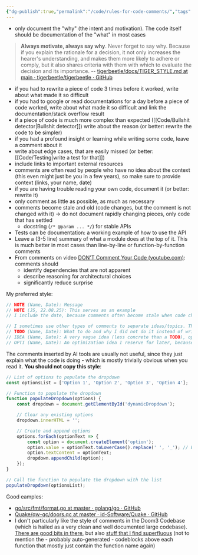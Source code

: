 ```yaml
---
{"dg-publish":true,"permalink":"/code/rules-for-code-comments/","tags":["opinion"],"created":"2025-08-22T22:09:49.907+02:00","updated":"2025-08-22T12:16:01.847+02:00"}
---
```


<style> .container {font-family: sans-serif; text-align: center;} .button-wrapper button {z-index: 1;height: 40px; width: 100px; margin: 10px;padding: 5px;} .excalidraw .App-menu_top .buttonList { display: flex;} .excalidraw-wrapper { height: 800px; margin: 50px; position: relative;} :root[dir="ltr"] .excalidraw .layer-ui__wrapper .zen-mode-transition.App-menu_bottom--transition-left {transform: none;} </style><script src="https://cdn.jsdelivr.net/npm/react@17/umd/react.production.min.js"></script><script src="https://cdn.jsdelivr.net/npm/react-dom@17/umd/react-dom.production.min.js"></script><script type="text/javascript" src="https://cdn.jsdelivr.net/npm/@excalidraw/excalidraw@0/dist/excalidraw.production.min.js"></script><div id="Rules_for_Code_Comments_2024-03-21_0941.05.excalidraw.md1"></div><script>(function(){const InitialData={"type":"excalidraw","version":2,"source":"https://github.com/zsviczian/obsidian-excalidraw-plugin/releases/tag/2.10.1","elements":[{"type":"diamond","version":242,"versionNonce":261255413,"isDeleted":false,"id":"E02_zOcpqN6QTtv-jgTxF","fillStyle":"solid","strokeWidth":2,"strokeStyle":"solid","roughness":0,"opacity":100,"angle":0,"x":-864.9305555555555,"y":-862.2152777777778,"strokeColor":"#1971c2","backgroundColor":"transparent","width":360,"height":170,"seed":1116960449,"groupIds":[],"frameId":null,"roundness":{"type":2},"boundElements":[{"type":"text","id":"0Pegy4lt"},{"id":"GJK9OGogKrybUpAvKov3s","type":"arrow"},{"id":"hOtTbsLuhuA9F6ujbMhTc","type":"arrow"}],"updated":1745772063714,"link":null,"locked":false,"index":"a0"},{"type":"text","version":268,"versionNonce":1036059867,"isDeleted":false,"id":"0Pegy4lt","fillStyle":"solid","strokeWidth":2,"strokeStyle":"solid","roughness":0,"opacity":100,"angle":0,"x":-761.1024305555555,"y":-813.2152777777778,"strokeColor":"#1971c2","backgroundColor":"transparent","width":152.34375,"height":72,"seed":1523266241,"groupIds":[],"frameId":null,"roundness":null,"boundElements":[],"updated":1745772063714,"link":null,"locked":false,"fontSize":20,"fontFamily":3,"text":"are you\nwriting code\nor a comment?","rawText":"are you writing code or a comment?","textAlign":"center","verticalAlign":"middle","containerId":"E02_zOcpqN6QTtv-jgTxF","originalText":"are you writing code or a comment?","lineHeight":1.2,"baseline":67,"autoResize":true,"index":"a1"},{"type":"arrow","version":578,"versionNonce":1211850331,"isDeleted":false,"id":"GJK9OGogKrybUpAvKov3s","fillStyle":"solid","strokeWidth":2,"strokeStyle":"solid","roughness":0,"opacity":100,"angle":0,"x":-681.8174304257582,"y":-689.380699608195,"strokeColor":"#1e1e1e","backgroundColor":"transparent","width":0.4121017527099866,"height":149.0746616415896,"seed":1980864399,"groupIds":[],"frameId":null,"roundness":{"type":2},"boundElements":[{"type":"text","id":"0QuD5jhW"}],"updated":1745772063883,"link":null,"locked":false,"startBinding":{"elementId":"E02_zOcpqN6QTtv-jgTxF","focus":-0.015946196386071816,"gap":8.26691098389999},"endBinding":{"elementId":"aFf8R93gN5cMnmivT_m-Y","focus":0.008951896067003822,"gap":5.730408418460129},"lastCommittedPoint":null,"startArrowhead":null,"endArrowhead":"arrow","points":[[0,0],[0.4121017527099866,149.0746616415896]],"index":"a2"},{"type":"text","version":17,"versionNonce":916566395,"isDeleted":false,"id":"0QuD5jhW","fillStyle":"solid","strokeWidth":2,"strokeStyle":"solid","roughness":0,"opacity":100,"angle":0,"x":-705.0532231420705,"y":-628.4146272367195,"strokeColor":"#1e1e1e","backgroundColor":"transparent","width":46.875,"height":24,"seed":1775122575,"groupIds":[],"frameId":null,"roundness":null,"boundElements":[],"updated":1745772063714,"link":null,"locked":false,"fontSize":20,"fontFamily":3,"text":"code","rawText":"code","textAlign":"center","verticalAlign":"middle","containerId":"GJK9OGogKrybUpAvKov3s","originalText":"code","lineHeight":1.2,"baseline":19,"autoResize":true,"index":"a3"},{"type":"arrow","version":847,"versionNonce":897782619,"isDeleted":false,"id":"hOtTbsLuhuA9F6ujbMhTc","fillStyle":"solid","strokeWidth":2,"strokeStyle":"solid","roughness":0,"opacity":100,"angle":0,"x":-685.7334827822903,"y":-867.2216888808291,"strokeColor":"#1e1e1e","backgroundColor":"transparent","width":0.37400902087870236,"height":152.61402408795982,"seed":933176545,"groupIds":[],"frameId":null,"roundness":{"type":2},"boundElements":[{"type":"text","id":"gWdYOkXr"}],"updated":1745772063891,"link":null,"locked":false,"startBinding":{"elementId":"E02_zOcpqN6QTtv-jgTxF","focus":-0.0032352765690069948,"gap":10.433938436927946},"endBinding":{"elementId":"E4egjr6rkvuDdDN6tCEq0","focus":-0.024318584104156448,"gap":9.852826583471952},"lastCommittedPoint":null,"startArrowhead":null,"endArrowhead":"arrow","points":[[0,0],[-0.37400902087870236,-152.61402408795982]],"index":"a4"},{"type":"text","version":16,"versionNonce":1946405403,"isDeleted":false,"id":"gWdYOkXr","fillStyle":"solid","strokeWidth":2,"strokeStyle":"solid","roughness":0,"opacity":100,"angle":0,"x":-726.9385670778945,"y":-956.5301651454134,"strokeColor":"#1e1e1e","backgroundColor":"transparent","width":82.03125,"height":24,"seed":1874565985,"groupIds":[],"frameId":null,"roundness":null,"boundElements":[],"updated":1745772063714,"link":null,"locked":false,"fontSize":20,"fontFamily":3,"text":"comment","rawText":"comment","textAlign":"center","verticalAlign":"middle","containerId":"hOtTbsLuhuA9F6ujbMhTc","originalText":"comment","lineHeight":1.2,"baseline":19,"autoResize":true,"index":"a5"},{"type":"diamond","version":346,"versionNonce":378124565,"isDeleted":false,"id":"aFf8R93gN5cMnmivT_m-Y","fillStyle":"solid","strokeWidth":2,"strokeStyle":"solid","roughness":0,"opacity":100,"angle":0,"x":-930.2638888888891,"y":-542.7708333333335,"strokeColor":"#1e1e1e","backgroundColor":"transparent","width":494,"height":260,"seed":144175407,"groupIds":[],"frameId":null,"roundness":{"type":2},"boundElements":[{"type":"text","id":"HGhhc8kE"},{"id":"GJK9OGogKrybUpAvKov3s","type":"arrow"},{"id":"6Y90rCFayCtO-ZSWunyxZ","type":"arrow"},{"id":"GPugp4Lb9aDZVc-lpa7fY","type":"arrow"}],"updated":1745772063714,"link":null,"locked":false,"index":"a6"},{"type":"text","version":439,"versionNonce":987352763,"isDeleted":false,"id":"HGhhc8kE","fillStyle":"solid","strokeWidth":2,"strokeStyle":"solid","roughness":0,"opacity":100,"angle":0,"x":-800.4513888888891,"y":-472.7708333333335,"strokeColor":"#1e1e1e","backgroundColor":"transparent","width":234.375,"height":120,"seed":491242671,"groupIds":[],"frameId":null,"roundness":null,"boundElements":[],"updated":1745772063714,"link":null,"locked":false,"fontSize":20,"fontFamily":3,"text":"Is the code readable\nand understandable\nfor another\nprogrammer of equal\nor lower skill?","rawText":"Is the code readable and understandable for another programmer of equal or lower skill?","textAlign":"center","verticalAlign":"middle","containerId":"aFf8R93gN5cMnmivT_m-Y","originalText":"Is the code readable and understandable for another programmer of equal or lower skill?","lineHeight":1.2,"baseline":115,"autoResize":true,"index":"a7"},{"type":"arrow","version":215,"versionNonce":60087035,"isDeleted":false,"id":"6Y90rCFayCtO-ZSWunyxZ","fillStyle":"solid","strokeWidth":2,"strokeStyle":"solid","roughness":0,"opacity":100,"angle":0,"x":-867.5989108762467,"y":-372.63867039585733,"strokeColor":"#1e1e1e","backgroundColor":"transparent","width":84.66497801264245,"height":110.86783706252385,"seed":154283119,"groupIds":[],"frameId":null,"roundness":{"type":2},"boundElements":[{"type":"text","id":"qOeiWMjl"}],"updated":1745772063884,"link":null,"locked":false,"startBinding":{"elementId":"aFf8R93gN5cMnmivT_m-Y","focus":0.6222179058254884,"gap":10.8452090593792},"endBinding":null,"lastCommittedPoint":null,"startArrowhead":null,"endArrowhead":"arrow","points":[[0,0],[-84.66497801264245,110.86783706252385]],"index":"a8"},{"type":"text","version":12,"versionNonce":231096155,"isDeleted":false,"id":"qOeiWMjl","fillStyle":"solid","strokeWidth":2,"strokeStyle":"solid","roughness":0,"opacity":100,"angle":0,"x":-928.8999262793102,"y":-327.38403686384856,"strokeColor":"#1e1e1e","backgroundColor":"transparent","width":35.15625,"height":24,"seed":1226837807,"groupIds":[],"frameId":null,"roundness":null,"boundElements":[],"updated":1745772063714,"link":null,"locked":false,"fontSize":20,"fontFamily":3,"text":"yes","rawText":"yes","textAlign":"center","verticalAlign":"middle","containerId":"6Y90rCFayCtO-ZSWunyxZ","originalText":"yes","lineHeight":1.2,"baseline":19,"autoResize":true,"index":"a9"},{"type":"rectangle","version":112,"versionNonce":1212430293,"isDeleted":false,"id":"wVgLXr24j71QKeP0ygRzD","fillStyle":"solid","strokeWidth":2,"strokeStyle":"solid","roughness":0,"opacity":100,"angle":0,"x":-1082.2638888888891,"y":-244.77083333333348,"strokeColor":"#2f9e44","backgroundColor":"transparent","width":201,"height":59,"seed":305187343,"groupIds":[],"frameId":null,"roundness":{"type":3},"boundElements":[{"type":"text","id":"JpsG3Yyz"}],"updated":1745772063714,"link":null,"locked":false,"index":"aA"},{"type":"text","version":125,"versionNonce":1998298107,"isDeleted":false,"id":"JpsG3Yyz","fillStyle":"solid","strokeWidth":2,"strokeStyle":"solid","roughness":0,"opacity":100,"angle":0,"x":-1046.2170138888891,"y":-239.27083333333348,"strokeColor":"#2f9e44","backgroundColor":"transparent","width":128.90625,"height":48,"seed":1023096961,"groupIds":[],"frameId":null,"roundness":null,"boundElements":[],"updated":1745772063714,"link":null,"locked":false,"fontSize":20,"fontFamily":3,"text":"great! Keep\ngoing!","rawText":"great! Keep going!","textAlign":"center","verticalAlign":"middle","containerId":"wVgLXr24j71QKeP0ygRzD","originalText":"great! Keep going!","lineHeight":1.2,"baseline":43,"autoResize":true,"index":"aB"},{"type":"arrow","version":826,"versionNonce":422615099,"isDeleted":false,"id":"GPugp4Lb9aDZVc-lpa7fY","fillStyle":"solid","strokeWidth":2,"strokeStyle":"solid","roughness":0,"opacity":100,"angle":0,"x":-483.4502510733486,"y":-380.169483367045,"strokeColor":"#1e1e1e","backgroundColor":"transparent","width":67.68946947318358,"height":69.62428314240492,"seed":1578886945,"groupIds":[],"frameId":null,"roundness":{"type":2},"boundElements":[{"type":"text","id":"aPnHsc3p"}],"updated":1745772063886,"link":null,"locked":false,"startBinding":{"elementId":"aFf8R93gN5cMnmivT_m-Y","focus":-0.7505407040362784,"gap":12.543293947001061},"endBinding":{"elementId":"kj9RE4ItW4xMb4ktZpCXF","focus":0.39935148659711617,"gap":15.757777940344255},"lastCommittedPoint":null,"startArrowhead":null,"endArrowhead":"arrow","points":[[0,0],[67.68946947318358,69.62428314240492]],"index":"aC"},{"type":"text","version":11,"versionNonce":316433563,"isDeleted":false,"id":"aPnHsc3p","fillStyle":"solid","strokeWidth":2,"strokeStyle":"solid","roughness":0,"opacity":100,"angle":0,"x":-491.8818056412716,"y":-338.23970586018316,"strokeColor":"#1e1e1e","backgroundColor":"transparent","width":23.4375,"height":24,"seed":832203247,"groupIds":[],"frameId":null,"roundness":null,"boundElements":[],"updated":1745772063714,"link":null,"locked":false,"fontSize":20,"fontFamily":3,"text":"no","rawText":"no","textAlign":"center","verticalAlign":"middle","containerId":"GPugp4Lb9aDZVc-lpa7fY","originalText":"no","lineHeight":1.2,"baseline":19,"autoResize":true,"index":"aD"},{"type":"diamond","version":427,"versionNonce":1660814997,"isDeleted":false,"id":"kj9RE4ItW4xMb4ktZpCXF","fillStyle":"solid","strokeWidth":2,"strokeStyle":"solid","roughness":0,"opacity":100,"angle":0,"x":-614.978174603175,"y":-322.34226190476204,"strokeColor":"#1e1e1e","backgroundColor":"transparent","width":482.3214285714286,"height":308,"seed":1358162607,"groupIds":[],"frameId":null,"roundness":{"type":2},"boundElements":[{"type":"text","id":"5cDiJeVk"},{"id":"GPugp4Lb9aDZVc-lpa7fY","type":"arrow"},{"id":"HBl42pf69sNSIr7NeLw1s","type":"arrow"},{"id":"EVW-2FrbhUke86xP9IgFr","type":"arrow"}],"updated":1745772063714,"link":null,"locked":false,"index":"aE"},{"type":"text","version":390,"versionNonce":1488656699,"isDeleted":false,"id":"5cDiJeVk","fillStyle":"solid","strokeWidth":2,"strokeStyle":"solid","roughness":0,"opacity":100,"angle":0,"x":-485.22594246031787,"y":-240.34226190476204,"strokeColor":"#1e1e1e","backgroundColor":"transparent","width":222.65625,"height":144,"seed":33314753,"groupIds":[],"frameId":null,"roundness":null,"boundElements":[],"updated":1745772063714,"link":null,"locked":false,"fontSize":20,"fontFamily":3,"text":"Is the code doing\nsomething\ncomplicated? Or did\nit take you at\nleast 3 tries to\nget it working?","rawText":"Is the code doing something complicated? Or did it take you at least 3 tries to get it working?","textAlign":"center","verticalAlign":"middle","containerId":"kj9RE4ItW4xMb4ktZpCXF","originalText":"Is the code doing something complicated? Or did it take you at least 3 tries to get it working?","lineHeight":1.2,"baseline":139,"autoResize":true,"index":"aF"},{"type":"arrow","version":775,"versionNonce":52796955,"isDeleted":false,"id":"HBl42pf69sNSIr7NeLw1s","fillStyle":"solid","strokeWidth":2,"strokeStyle":"solid","roughness":0,"opacity":100,"angle":0,"x":-584.9342200400505,"y":-138.67804780229332,"strokeColor":"#1e1e1e","backgroundColor":"transparent","width":139.6171461926557,"height":129.0124155422711,"seed":2001597377,"groupIds":[],"frameId":null,"roundness":{"type":2},"boundElements":[{"type":"text","id":"1jxstZrC"}],"updated":1745772063888,"link":null,"locked":false,"startBinding":{"elementId":"kj9RE4ItW4xMb4ktZpCXF","focus":0.7488225198929629,"gap":14.72072200536428},"endBinding":{"elementId":"bYdhDmk0HKvg3vNrEQBow","focus":-0.5625355097287595,"gap":15.714285714285808},"lastCommittedPoint":null,"startArrowhead":null,"endArrowhead":"arrow","points":[[0,0],[-139.6171461926557,129.0124155422711]],"index":"aG"},{"type":"text","version":11,"versionNonce":639252955,"isDeleted":false,"id":"1jxstZrC","fillStyle":"solid","strokeWidth":2,"strokeStyle":"solid","roughness":0,"opacity":100,"angle":0,"x":-657.5332439937216,"y":-83.61945126899667,"strokeColor":"#1e1e1e","backgroundColor":"transparent","width":35.15625,"height":24,"seed":215779151,"groupIds":[],"frameId":null,"roundness":null,"boundElements":[],"updated":1745772063714,"link":null,"locked":false,"fontSize":20,"fontFamily":3,"text":"yes","rawText":"yes","textAlign":"center","verticalAlign":"middle","containerId":"HBl42pf69sNSIr7NeLw1s","originalText":"yes","lineHeight":1.2,"baseline":19,"autoResize":true,"index":"aH"},{"type":"arrow","version":791,"versionNonce":782312123,"isDeleted":false,"id":"EVW-2FrbhUke86xP9IgFr","fillStyle":"solid","strokeWidth":2,"strokeStyle":"solid","roughness":0,"opacity":100,"angle":0,"x":-202.87328817434013,"y":-111.57102429492159,"strokeColor":"#1e1e1e","backgroundColor":"transparent","width":87.70476904162913,"height":117.36837724175318,"seed":692823599,"groupIds":[],"frameId":null,"roundness":{"type":2},"boundElements":[{"type":"text","id":"PHw1x0IR"}],"updated":1745772063890,"link":null,"locked":false,"startBinding":{"elementId":"kj9RE4ItW4xMb4ktZpCXF","focus":-0.5329278485736761,"gap":15.416322677209905},"endBinding":{"elementId":"X2Py8I-2abr82I7cCgfv9","focus":0.22885269490409033,"gap":15.714285714285765},"lastCommittedPoint":null,"startArrowhead":null,"endArrowhead":"arrow","points":[[0,0],[87.70476904162913,117.36837724175318]],"index":"aI"},{"type":"text","version":10,"versionNonce":135022203,"isDeleted":false,"id":"PHw1x0IR","fillStyle":"solid","strokeWidth":2,"strokeStyle":"solid","roughness":0,"opacity":100,"angle":0,"x":-171.90557641125088,"y":-66.44709817241048,"strokeColor":"#1e1e1e","backgroundColor":"transparent","width":23.4375,"height":24,"seed":1841608705,"groupIds":[],"frameId":null,"roundness":null,"boundElements":[],"updated":1745772063714,"link":null,"locked":false,"fontSize":20,"fontFamily":3,"text":"no","rawText":"no","textAlign":"center","verticalAlign":"middle","containerId":"EVW-2FrbhUke86xP9IgFr","originalText":"no","lineHeight":1.2,"baseline":19,"autoResize":true,"index":"aJ"},{"type":"rectangle","version":184,"versionNonce":43889333,"isDeleted":false,"id":"bYdhDmk0HKvg3vNrEQBow","fillStyle":"solid","strokeWidth":2,"strokeStyle":"solid","roughness":0,"opacity":100,"angle":0,"x":-848.9067460317467,"y":-3.0565476190477057,"strokeColor":"#2f9e44","backgroundColor":"transparent","width":368.5714285714287,"height":154,"seed":1048904513,"groupIds":[],"frameId":null,"roundness":{"type":3},"boundElements":[{"id":"HBl42pf69sNSIr7NeLw1s","type":"arrow"},{"type":"text","id":"2pCv94gX"}],"updated":1745772063714,"link":null,"locked":false,"index":"aK"},{"type":"text","version":412,"versionNonce":1163116315,"isDeleted":false,"id":"2pCv94gX","fillStyle":"solid","strokeWidth":2,"strokeStyle":"solid","roughness":0,"opacity":100,"angle":0,"x":-840.4022817460324,"y":1.9434523809522943,"strokeColor":"#2f9e44","backgroundColor":"transparent","width":351.5625,"height":144,"seed":690023297,"groupIds":[],"frameId":null,"roundness":null,"boundElements":[],"updated":1745772063714,"link":null,"locked":false,"fontSize":20,"fontFamily":3,"text":"You are probably a senior and\nknow what you are doing. Carry\non. Maybe think about leaving\na comment for the confused\nintern who has to fix a bug in\n6 months.","rawText":"You are probably a senior and know what you are doing. Carry on. Maybe think about leaving a comment for the confused intern who has to fix a bug in 6 months.","textAlign":"center","verticalAlign":"middle","containerId":"bYdhDmk0HKvg3vNrEQBow","originalText":"You are probably a senior and know what you are doing. Carry on. Maybe think about leaving a comment for the confused intern who has to fix a bug in 6 months.","lineHeight":1.2,"baseline":139,"autoResize":true,"index":"aL"},{"type":"rectangle","version":168,"versionNonce":975148053,"isDeleted":false,"id":"X2Py8I-2abr82I7cCgfv9","fillStyle":"solid","strokeWidth":2,"strokeStyle":"solid","roughness":0,"opacity":100,"angle":0,"x":-211.95869408369458,"y":14.086309523809632,"strokeColor":"#e03131","backgroundColor":"transparent","width":228.57142857142867,"height":130,"seed":1994240929,"groupIds":[],"frameId":null,"roundness":{"type":3},"boundElements":[{"type":"text","id":"JyCss5N9"},{"id":"EVW-2FrbhUke86xP9IgFr","type":"arrow"}],"updated":1745772063714,"link":null,"locked":false,"index":"aM"},{"type":"text","version":233,"versionNonce":677585851,"isDeleted":false,"id":"JyCss5N9","fillStyle":"solid","strokeWidth":2,"strokeStyle":"solid","roughness":0,"opacity":100,"angle":0,"x":-197.28235479798025,"y":19.086309523809632,"strokeColor":"#e03131","backgroundColor":"transparent","width":199.21875,"height":120,"seed":819309825,"groupIds":[],"frameId":null,"roundness":null,"boundElements":[],"updated":1745772063714,"link":null,"locked":false,"fontSize":20,"fontFamily":3,"text":"You should\nprobably stop and\nrewrite your code\n(or have a senior\nlook at it)","rawText":"You should probably stop and rewrite your code (or have a senior look at it)","textAlign":"center","verticalAlign":"middle","containerId":"X2Py8I-2abr82I7cCgfv9","originalText":"You should probably stop and rewrite your code (or have a senior look at it)","lineHeight":1.2,"baseline":115,"autoResize":true,"index":"aN"},{"type":"diamond","version":331,"versionNonce":1570654581,"isDeleted":false,"id":"E4egjr6rkvuDdDN6tCEq0","fillStyle":"solid","strokeWidth":2,"strokeStyle":"solid","roughness":0,"opacity":100,"angle":0,"x":-906.5548201798204,"y":-1194.1298076923078,"strokeColor":"#1e1e1e","backgroundColor":"transparent","width":430.00000000000034,"height":170,"seed":509016847,"groupIds":[],"frameId":null,"roundness":{"type":2},"boundElements":[{"id":"hOtTbsLuhuA9F6ujbMhTc","type":"arrow"},{"type":"text","id":"iKDKpFyo"},{"id":"ad8m8N6otkqIco3A2SS4s","type":"arrow"},{"id":"EUDrSO6P5myvZ79jXOeDs","type":"arrow"}],"updated":1745772063714,"link":null,"locked":false,"index":"aO"},{"type":"text","version":234,"versionNonce":157086811,"isDeleted":false,"id":"iKDKpFyo","fillStyle":"solid","strokeWidth":2,"strokeStyle":"solid","roughness":0,"opacity":100,"angle":0,"x":-785.3048201798202,"y":-1145.1298076923078,"strokeColor":"#1e1e1e","backgroundColor":"transparent","width":187.5,"height":72,"seed":323027727,"groupIds":[],"frameId":null,"roundness":null,"boundElements":[],"updated":1745772063714,"link":null,"locked":false,"fontSize":20,"fontFamily":3,"text":"Are you\ndocumenting what\nthe code does?","rawText":"Are you documenting what the code does?","textAlign":"center","verticalAlign":"middle","containerId":"E4egjr6rkvuDdDN6tCEq0","originalText":"Are you documenting what the code does?","lineHeight":1.2,"baseline":67,"autoResize":true,"index":"aP"},{"type":"arrow","version":765,"versionNonce":339242299,"isDeleted":false,"id":"ad8m8N6otkqIco3A2SS4s","fillStyle":"solid","strokeWidth":2,"strokeStyle":"solid","roughness":0,"opacity":100,"angle":0,"x":-799.0808892545534,"y":-1165.9550715210155,"strokeColor":"#1e1e1e","backgroundColor":"transparent","width":80.5962400782006,"height":138.61802780191624,"seed":62952449,"groupIds":[],"frameId":null,"roundness":{"type":2},"boundElements":[{"type":"text","id":"X08953Gk"}],"updated":1745772063893,"link":null,"locked":false,"startBinding":{"elementId":"E4egjr6rkvuDdDN6tCEq0","focus":-0.3464480754881543,"gap":20.345917751538096},"endBinding":{"elementId":"WDKIy4_OaSn4ID3fBt9li","focus":-0.2951067495203762,"gap":11.619656839216105},"lastCommittedPoint":null,"startArrowhead":null,"endArrowhead":"arrow","points":[[0,0],[-80.5962400782006,-138.61802780191624]],"index":"aQ"},{"type":"text","version":11,"versionNonce":403943675,"isDeleted":false,"id":"X08953Gk","fillStyle":"solid","strokeWidth":2,"strokeStyle":"solid","roughness":0,"opacity":100,"angle":0,"x":-857.99383150188,"y":-1249.047108082741,"strokeColor":"#1e1e1e","backgroundColor":"transparent","width":35.15625,"height":24,"seed":1904309071,"groupIds":[],"frameId":null,"roundness":null,"boundElements":[],"updated":1745772063714,"link":null,"locked":false,"fontSize":20,"fontFamily":3,"text":"yes","rawText":"yes","textAlign":"center","verticalAlign":"middle","containerId":"ad8m8N6otkqIco3A2SS4s","originalText":"yes","lineHeight":1.2,"baseline":19,"autoResize":true,"index":"aR"},{"type":"diamond","version":259,"versionNonce":1761095733,"isDeleted":false,"id":"WDKIy4_OaSn4ID3fBt9li","fillStyle":"solid","strokeWidth":2,"strokeStyle":"solid","roughness":0,"opacity":100,"angle":0,"x":-1134.3993922743923,"y":-1472.7872890997892,"strokeColor":"#1e1e1e","backgroundColor":"transparent","width":337.5,"height":212,"seed":284299823,"groupIds":[],"frameId":null,"roundness":{"type":2},"boundElements":[{"id":"ad8m8N6otkqIco3A2SS4s","type":"arrow"},{"type":"text","id":"CktcIYNv"},{"id":"_EbRjtFcvyWacG32dlehT","type":"arrow"},{"id":"vGvtYy-VbndBr6RVnx8RO","type":"arrow"}],"updated":1745772063714,"link":null,"locked":false,"index":"aS"},{"type":"text","version":250,"versionNonce":1711921563,"isDeleted":false,"id":"CktcIYNv","fillStyle":"solid","strokeWidth":2,"strokeStyle":"solid","roughness":0,"opacity":100,"angle":0,"x":-1041.6962672743923,"y":-1414.7872890997892,"strokeColor":"#1e1e1e","backgroundColor":"transparent","width":152.34375,"height":96,"seed":321026369,"groupIds":[],"frameId":null,"roundness":null,"boundElements":[],"updated":1745772063714,"link":null,"locked":false,"fontSize":20,"fontFamily":3,"text":"Is it a\nstable,\npublic facing\nAPI?","rawText":"Is it a stable, public facing API?","textAlign":"center","verticalAlign":"middle","containerId":"WDKIy4_OaSn4ID3fBt9li","originalText":"Is it a stable, public facing API?","lineHeight":1.2,"baseline":91,"autoResize":true,"index":"aT"},{"type":"arrow","version":757,"versionNonce":1986106139,"isDeleted":false,"id":"_EbRjtFcvyWacG32dlehT","fillStyle":"solid","strokeWidth":2,"strokeStyle":"solid","roughness":0,"opacity":100,"angle":0,"x":-1040.877658047264,"y":-1443.7826154182032,"strokeColor":"#1e1e1e","backgroundColor":"transparent","width":76.66894811787142,"height":149.1231546685217,"seed":159610593,"groupIds":[],"frameId":null,"roundness":{"type":2},"boundElements":[{"type":"text","id":"N2rT39wb"}],"updated":1745772063896,"link":null,"locked":false,"startBinding":{"elementId":"WDKIy4_OaSn4ID3fBt9li","focus":-0.2112149576028748,"gap":21.30185442608311},"endBinding":{"elementId":"G3JlxS4W9SlifBvxoq3g6","focus":0.13452332385492413,"gap":16.666666666666288},"lastCommittedPoint":null,"startArrowhead":null,"endArrowhead":"arrow","points":[[0,0],[-76.66894811787142,-149.1231546685217]],"index":"aU"},{"type":"text","version":11,"versionNonce":812772923,"isDeleted":false,"id":"N2rT39wb","fillStyle":"solid","strokeWidth":2,"strokeStyle":"solid","roughness":0,"opacity":100,"angle":0,"x":-1095.9263886473605,"y":-1528.663945495091,"strokeColor":"#1e1e1e","backgroundColor":"transparent","width":35.15625,"height":24,"seed":2028948769,"groupIds":[],"frameId":null,"roundness":null,"boundElements":[],"updated":1745772063714,"link":null,"locked":false,"fontSize":20,"fontFamily":3,"text":"yes","rawText":"yes","textAlign":"center","verticalAlign":"middle","containerId":"_EbRjtFcvyWacG32dlehT","originalText":"yes","lineHeight":1.2,"baseline":19,"autoResize":true,"index":"aV"},{"type":"rectangle","version":241,"versionNonce":983000821,"isDeleted":false,"id":"G3JlxS4W9SlifBvxoq3g6","fillStyle":"solid","strokeWidth":2,"strokeStyle":"solid","roughness":0,"opacity":100,"angle":0,"x":-1243.5433316683316,"y":-1710.9918345543347,"strokeColor":"#2f9e44","backgroundColor":"transparent","width":225.00000000000006,"height":110.00000000000001,"seed":106264143,"groupIds":[],"frameId":null,"roundness":{"type":3},"boundElements":[{"type":"text","id":"svnVXCNB"},{"id":"_EbRjtFcvyWacG32dlehT","type":"arrow"}],"updated":1745772063714,"link":null,"locked":false,"index":"aW"},{"type":"text","version":306,"versionNonce":1781427931,"isDeleted":false,"id":"svnVXCNB","fillStyle":"solid","strokeWidth":2,"strokeStyle":"solid","roughness":0,"opacity":100,"angle":0,"x":-1230.6527066683316,"y":-1703.9918345543347,"strokeColor":"#2f9e44","backgroundColor":"transparent","width":199.21875,"height":96,"seed":2066747023,"groupIds":[],"frameId":null,"roundness":null,"boundElements":[],"updated":1745772063714,"link":null,"locked":false,"fontSize":20,"fontFamily":3,"text":"Alright, this is\nprobably fine.\nJust don't overdo\nit. ","rawText":"Alright, this is probably fine. Just don't overdo it. ","textAlign":"center","verticalAlign":"middle","containerId":"G3JlxS4W9SlifBvxoq3g6","originalText":"Alright, this is probably fine. Just don't overdo it. ","lineHeight":1.2,"baseline":91,"autoResize":true,"index":"aX"},{"type":"arrow","version":763,"versionNonce":546731963,"isDeleted":false,"id":"vGvtYy-VbndBr6RVnx8RO","fillStyle":"solid","strokeWidth":2,"strokeStyle":"solid","roughness":0,"opacity":100,"angle":0,"x":-913.6860882647969,"y":-1456.0702242275513,"strokeColor":"#1e1e1e","backgroundColor":"transparent","width":60.989743400770635,"height":140.70883055725244,"seed":536846639,"groupIds":[],"frameId":null,"roundness":{"type":2},"boundElements":[{"type":"text","id":"mpCSij4v"}],"updated":1745772063897,"link":null,"locked":false,"startBinding":{"elementId":"WDKIy4_OaSn4ID3fBt9li","focus":0.07860108168809486,"gap":16.612030350554505},"endBinding":{"elementId":"4BgMR-JW8jquLasKskum6","focus":-0.10884440105885718,"gap":12.499999999999773},"lastCommittedPoint":null,"startArrowhead":null,"endArrowhead":"arrow","points":[[0,0],[60.989743400770635,-140.70883055725244]],"index":"aY"},{"type":"text","version":11,"versionNonce":97639291,"isDeleted":false,"id":"mpCSij4v","fillStyle":"solid","strokeWidth":2,"strokeStyle":"solid","roughness":0,"opacity":100,"angle":0,"x":-895.7155648059417,"y":-1536.5660518134923,"strokeColor":"#1e1e1e","backgroundColor":"transparent","width":23.4375,"height":24,"seed":1279486497,"groupIds":[],"frameId":null,"roundness":null,"boundElements":[],"updated":1745772063714,"link":null,"locked":false,"fontSize":20,"fontFamily":3,"text":"no","rawText":"no","textAlign":"center","verticalAlign":"middle","containerId":"vGvtYy-VbndBr6RVnx8RO","originalText":"no","lineHeight":1.2,"baseline":19,"autoResize":true,"index":"aZ"},{"type":"rectangle","version":253,"versionNonce":1567092149,"isDeleted":false,"id":"4BgMR-JW8jquLasKskum6","fillStyle":"solid","strokeWidth":2,"strokeStyle":"solid","roughness":0,"opacity":100,"angle":0,"x":-952.2933316683318,"y":-1708.9085012210012,"strokeColor":"#e03131","backgroundColor":"transparent","width":221.2500000000001,"height":106.25,"seed":1474775361,"groupIds":[],"frameId":null,"roundness":{"type":3},"boundElements":[{"type":"text","id":"jsop4sS1"},{"id":"vGvtYy-VbndBr6RVnx8RO","type":"arrow"}],"updated":1745772063714,"link":null,"locked":false,"index":"aa"},{"type":"text","version":264,"versionNonce":2141107227,"isDeleted":false,"id":"jsop4sS1","fillStyle":"solid","strokeWidth":2,"strokeStyle":"solid","roughness":0,"opacity":100,"angle":0,"x":-947.1370816683318,"y":-1691.7835012210012,"strokeColor":"#e03131","backgroundColor":"transparent","width":210.9375,"height":72,"seed":1406209921,"groupIds":[],"frameId":null,"roundness":null,"boundElements":[],"updated":1745772063714,"link":null,"locked":false,"fontSize":20,"fontFamily":3,"text":"Stop and write\n(better) code or a\ntest instead!","rawText":"Stop and write (better) code or a test instead!","textAlign":"center","verticalAlign":"middle","containerId":"4BgMR-JW8jquLasKskum6","originalText":"Stop and write (better) code or a test instead!","lineHeight":1.2,"baseline":67,"autoResize":true,"index":"ab"},{"type":"arrow","version":800,"versionNonce":1208338523,"isDeleted":false,"id":"EUDrSO6P5myvZ79jXOeDs","fillStyle":"solid","strokeWidth":2,"strokeStyle":"solid","roughness":0,"opacity":100,"angle":0,"x":-607.0567500903293,"y":-1171.341856824156,"strokeColor":"#1e1e1e","backgroundColor":"transparent","width":93.19190744303887,"height":98.67137011424688,"seed":1247863041,"groupIds":[],"frameId":null,"roundness":{"type":2},"boundElements":[{"type":"text","id":"NNkmfY0Y"}],"updated":1745772063897,"link":null,"locked":false,"startBinding":{"elementId":"E4egjr6rkvuDdDN6tCEq0","focus":0.11972468978599413,"gap":12.489549732142095},"endBinding":{"elementId":"dvM1YkYPsUKICFxEOGIYh","focus":0.4250395894408385,"gap":13.26153098019104},"lastCommittedPoint":null,"startArrowhead":null,"endArrowhead":"arrow","points":[[0,0],[93.19190744303887,-98.67137011424688]],"index":"ac"},{"type":"text","version":25,"versionNonce":663189691,"isDeleted":false,"id":"NNkmfY0Y","fillStyle":"solid","strokeWidth":2,"strokeStyle":"solid","roughness":0,"opacity":100,"angle":0,"x":-625.7142112666393,"y":-1231.8301968394828,"strokeColor":"#1e1e1e","backgroundColor":"transparent","width":128.90625,"height":24,"seed":1876468463,"groupIds":[],"frameId":null,"roundness":null,"boundElements":[],"updated":1745772063714,"link":null,"locked":false,"fontSize":20,"fontFamily":3,"text":"no, the why","rawText":"no, the why","textAlign":"center","verticalAlign":"middle","containerId":"EUDrSO6P5myvZ79jXOeDs","originalText":"no, the why","lineHeight":1.2,"baseline":19,"autoResize":true,"index":"ad"},{"type":"diamond","version":453,"versionNonce":290833525,"isDeleted":false,"id":"dvM1YkYPsUKICFxEOGIYh","fillStyle":"solid","strokeWidth":2,"strokeStyle":"solid","roughness":0,"opacity":100,"angle":0,"x":-617.0433316683318,"y":-1458.075167887668,"strokeColor":"#1e1e1e","backgroundColor":"transparent","width":549.6590909090912,"height":260,"seed":1507763631,"groupIds":[],"frameId":null,"roundness":{"type":2},"boundElements":[{"type":"text","id":"0OYQEKHa"},{"id":"EUDrSO6P5myvZ79jXOeDs","type":"arrow"},{"id":"CvHp73zp5f2PX6rZaLODs","type":"arrow"},{"id":"15347cTLb3D3zficDyFsc","type":"arrow"}],"updated":1745772063714,"link":null,"locked":false,"index":"ae"},{"type":"text","version":527,"versionNonce":724478299,"isDeleted":false,"id":"0OYQEKHa","fillStyle":"solid","strokeWidth":2,"strokeStyle":"solid","roughness":0,"opacity":100,"angle":0,"x":-471.034808941059,"y":-1388.075167887668,"strokeColor":"#1e1e1e","backgroundColor":"transparent","width":257.8125,"height":120,"seed":258550191,"groupIds":[],"frameId":null,"roundness":null,"boundElements":[],"updated":1745772063714,"link":null,"locked":false,"fontSize":20,"fontFamily":3,"text":"Good! But can the code\nbe changed in a way to\nnot require comments?\n(i.e. be self-\nexplanatory)","rawText":"Good! But can the code be changed in a way to not require comments? (i.e. be self-explanatory)","textAlign":"center","verticalAlign":"middle","containerId":"dvM1YkYPsUKICFxEOGIYh","originalText":"Good! But can the code be changed in a way to not require comments? (i.e. be self-explanatory)","lineHeight":1.2,"baseline":115,"autoResize":true,"index":"af"},{"type":"arrow","version":913,"versionNonce":1515930171,"isDeleted":false,"id":"CvHp73zp5f2PX6rZaLODs","fillStyle":"solid","strokeWidth":2,"strokeStyle":"solid","roughness":0,"opacity":100,"angle":0,"x":-448.166266542179,"y":-1422.076445930685,"strokeColor":"#1e1e1e","backgroundColor":"transparent","width":76.42949630525237,"height":171.4264896752211,"seed":323494703,"groupIds":[],"frameId":null,"roundness":{"type":2},"boundElements":[{"type":"text","id":"d1TdAjKq"}],"updated":1745772063899,"link":null,"locked":false,"startBinding":{"elementId":"dvM1YkYPsUKICFxEOGIYh","gap":16.697082406392937,"focus":-0.23430046735756072},"endBinding":{"elementId":"t1EWA-yJ78t1xz5gJLEDQ","gap":12.925824175824118,"focus":0.1328921442636625},"lastCommittedPoint":null,"startArrowhead":null,"endArrowhead":"arrow","points":[[0,0],[-76.42949630525237,-171.4264896752211]],"index":"ag"},{"type":"text","version":11,"versionNonce":1608959483,"isDeleted":false,"id":"d1TdAjKq","fillStyle":"solid","strokeWidth":2,"strokeStyle":"solid","roughness":0,"opacity":100,"angle":0,"x":-502.51456164913475,"y":-1520.231992527736,"strokeColor":"#1e1e1e","backgroundColor":"transparent","width":35.15625,"height":24,"seed":348656513,"groupIds":[],"frameId":null,"roundness":null,"boundElements":[],"updated":1745772063714,"link":null,"locked":false,"fontSize":20,"fontFamily":3,"text":"yes","rawText":"yes","textAlign":"center","verticalAlign":"middle","containerId":"CvHp73zp5f2PX6rZaLODs","originalText":"yes","lineHeight":1.2,"baseline":19,"autoResize":true,"index":"ah"},{"type":"rectangle","version":233,"versionNonce":189590325,"isDeleted":false,"id":"t1EWA-yJ78t1xz5gJLEDQ","fillStyle":"solid","strokeWidth":2,"strokeStyle":"solid","roughness":0,"opacity":100,"angle":0,"x":-641.3766650016651,"y":-1712.4918345543347,"strokeColor":"#e03131","backgroundColor":"transparent","width":212.50000000000023,"height":112.5,"seed":1768570529,"groupIds":[],"frameId":null,"roundness":{"type":3},"boundElements":[{"type":"text","id":"dl6Pnyys"},{"id":"CvHp73zp5f2PX6rZaLODs","type":"arrow"}],"updated":1745772063714,"link":null,"locked":false,"index":"ai"},{"type":"text","version":247,"versionNonce":1286753947,"isDeleted":false,"id":"dl6Pnyys","fillStyle":"solid","strokeWidth":2,"strokeStyle":"solid","roughness":0,"opacity":100,"angle":0,"x":-623.017290001665,"y":-1680.2418345543347,"strokeColor":"#e03131","backgroundColor":"transparent","width":175.78125,"height":48,"seed":1828018177,"groupIds":[],"frameId":null,"roundness":null,"boundElements":[],"updated":1745772063714,"link":null,"locked":false,"fontSize":20,"fontFamily":3,"text":"Well... then do\nthat instead.","rawText":"Well... then do that instead.","textAlign":"center","verticalAlign":"middle","containerId":"t1EWA-yJ78t1xz5gJLEDQ","originalText":"Well... then do that instead.","lineHeight":1.2,"baseline":43,"autoResize":true,"index":"aj"},{"type":"arrow","version":1009,"versionNonce":869090011,"isDeleted":false,"id":"15347cTLb3D3zficDyFsc","fillStyle":"solid","strokeWidth":2,"strokeStyle":"solid","roughness":0,"opacity":100,"angle":0,"x":-203.12118968697067,"y":-1404.1944102231719,"strokeColor":"#1e1e1e","backgroundColor":"transparent","width":116.0725040927356,"height":151.08200189586546,"seed":666665647,"groupIds":[],"frameId":null,"roundness":{"type":2},"boundElements":[{"type":"text","id":"B9ZuKvHP"}],"updated":1745772063900,"link":null,"locked":false,"startBinding":{"elementId":"dvM1YkYPsUKICFxEOGIYh","gap":16.293433776118675,"focus":0.295831873190218},"endBinding":{"elementId":"YYobtGzF2n-ANcJ7kRnaZ","gap":13.03571428571422,"focus":-0.3936417898210161},"lastCommittedPoint":null,"startArrowhead":null,"endArrowhead":"arrow","points":[[0,0],[116.0725040927356,-151.08200189586546]],"index":"ak"},{"type":"text","version":10,"versionNonce":1950597947,"isDeleted":false,"id":"B9ZuKvHP","fillStyle":"solid","strokeWidth":2,"strokeStyle":"solid","roughness":0,"opacity":100,"angle":0,"x":-158.95533868535037,"y":-1492.8601444437677,"strokeColor":"#1e1e1e","backgroundColor":"transparent","width":23.4375,"height":24,"seed":785250639,"groupIds":[],"frameId":null,"roundness":null,"boundElements":[],"updated":1745772063714,"link":null,"locked":false,"fontSize":20,"fontFamily":3,"text":"no","rawText":"no","textAlign":"center","verticalAlign":"middle","containerId":"15347cTLb3D3zficDyFsc","originalText":"no","lineHeight":1.2,"baseline":19,"autoResize":true,"index":"al"},{"type":"rectangle","version":284,"versionNonce":892953077,"isDeleted":false,"id":"YYobtGzF2n-ANcJ7kRnaZ","fillStyle":"solid","strokeWidth":2,"strokeStyle":"solid","roughness":0,"opacity":100,"angle":0,"x":-312.55090742590755,"y":-1751.2418345543347,"strokeColor":"#2f9e44","backgroundColor":"transparent","width":393.7500000000001,"height":190,"seed":1271689743,"groupIds":[],"frameId":null,"roundness":{"type":3},"boundElements":[{"type":"text","id":"18ks67SF"},{"id":"15347cTLb3D3zficDyFsc","type":"arrow"}],"updated":1745772063714,"link":null,"locked":false,"index":"am"},{"type":"text","version":541,"versionNonce":1593680859,"isDeleted":false,"id":"18ks67SF","fillStyle":"solid","strokeWidth":2,"strokeStyle":"solid","roughness":0,"opacity":100,"angle":0,"x":-303.1759074259075,"y":-1740.2418345543347,"strokeColor":"#2f9e44","backgroundColor":"transparent","width":375,"height":168,"seed":1100184431,"groupIds":[],"frameId":null,"roundness":null,"boundElements":[],"updated":1745772063714,"link":null,"locked":false,"fontSize":20,"fontFamily":3,"text":"Alright. Sometimes things just\nsuck. Be sure to include the\ndate, your name and links to\nexternal resources (if\napplicable). Make sure to reduce\nthe surprises for developers\nfollowing in your footsteps.","rawText":"Alright. Sometimes things just suck. Be sure to include the date, your name and links to external resources (if applicable). Make sure to reduce the surprises for developers following in your footsteps.","textAlign":"center","verticalAlign":"middle","containerId":"YYobtGzF2n-ANcJ7kRnaZ","originalText":"Alright. Sometimes things just suck. Be sure to include the date, your name and links to external resources (if applicable). Make sure to reduce the surprises for developers following in your footsteps.","lineHeight":1.2,"baseline":163,"autoResize":true,"index":"an"},{"id":"0K6U8GOd","type":"text","x":-1154.493797868798,"y":-793.5696456321458,"width":253.125,"height":43.199999999999996,"angle":0,"strokeColor":"#1e1e1e","backgroundColor":"transparent","fillStyle":"solid","strokeWidth":2,"strokeStyle":"solid","roughness":0,"opacity":100,"groupIds":[],"frameId":null,"roundness":null,"seed":221421372,"version":65,"versionNonce":1409506133,"isDeleted":false,"boundElements":[],"updated":1745772063714,"link":null,"locked":false,"text":"START HERE >","rawText":"START HERE >","fontSize":36,"fontFamily":3,"textAlign":"left","verticalAlign":"top","baseline":35,"containerId":null,"originalText":"START HERE >","lineHeight":1.2,"autoResize":true,"index":"ao"},{"type":"text","version":106,"versionNonce":1693610107,"isDeleted":false,"id":"LToGvfgF","fillStyle":"solid","strokeWidth":2,"strokeStyle":"solid","roughness":0,"opacity":100,"angle":0,"x":-456.2650185761911,"y":-796.1395757020758,"strokeColor":"#1e1e1e","backgroundColor":"transparent","width":253.125,"height":43.199999999999996,"seed":702280636,"groupIds":[],"frameId":null,"roundness":null,"boundElements":[],"updated":1745772063714,"link":null,"locked":false,"fontSize":36,"fontFamily":3,"text":"< START HERE","rawText":"< START HERE","textAlign":"left","verticalAlign":"top","containerId":null,"originalText":"< START HERE","lineHeight":1.2,"baseline":35,"autoResize":true,"index":"ap"}],"appState":{"theme":"dark","viewBackgroundColor":"#ffffff","currentItemStrokeColor":"#1971c2","currentItemBackgroundColor":"transparent","currentItemFillStyle":"solid","currentItemStrokeWidth":2,"currentItemStrokeStyle":"solid","currentItemRoughness":0,"currentItemOpacity":100,"currentItemFontFamily":3,"currentItemFontSize":20,"currentItemTextAlign":"left","currentItemStartArrowhead":null,"currentItemEndArrowhead":"arrow","currentItemArrowType":"round","scrollX":2048.816780715676,"scrollY":2099.771973296992,"zoom":{"value":0.536063},"currentItemRoundness":"round","gridSize":20,"gridStep":5,"gridModeEnabled":false,"gridColor":{"Bold":"rgba(217, 217, 217, 0.5)","Regular":"rgba(230, 230, 230, 0.5)"},"currentStrokeOptions":null,"frameRendering":{"enabled":true,"clip":true,"name":true,"outline":true},"objectsSnapModeEnabled":false,"activeTool":{"type":"selection","customType":null,"locked":false,"fromSelection":false,"lastActiveTool":null}},"files":{}};InitialData.scrollToContent=true;App=()=>{const e=React.useRef(null),t=React.useRef(null),[n,i]=React.useState({width:void 0,height:void 0});return React.useEffect(()=>{i({width:t.current.getBoundingClientRect().width,height:t.current.getBoundingClientRect().height});const e=()=>{i({width:t.current.getBoundingClientRect().width,height:t.current.getBoundingClientRect().height})};return window.addEventListener("resize",e),()=>window.removeEventListener("resize",e)},[t]),React.createElement(React.Fragment,null,React.createElement("div",{className:"excalidraw-wrapper",ref:t},React.createElement(ExcalidrawLib.Excalidraw,{ref:e,width:n.width,height:n.height,initialData:InitialData,viewModeEnabled:!0,zenModeEnabled:!0,gridModeEnabled:!1})))},excalidrawWrapper=document.getElementById("Rules_for_Code_Comments_2024-03-21_0941.05.excalidraw.md1");ReactDOM.render(React.createElement(App),excalidrawWrapper);})();</script>
- only document the "why" (the intent and motivation). The code itself should be documentation of the "what" in most cases
> 	 **Always motivate, always say why**. Never forget to say why. Because if you explain the rationale for a decision, it not only increases the hearer's understanding, and makes them more likely to adhere or comply, but it also shares criteria with them with which to evaluate the decision and its importance.
> 	  -- [tigerbeetle/docs/TIGER_STYLE.md at main · tigerbeetle/tigerbeetle · GitHub](https://github.com/tigerbeetle/tigerbeetle/blob/main/docs/TIGER_STYLE.md)
- if you had to rewrite a piece of code 3 times before it worked, write about what made it so difficult
- if you had to google or read documentations for a day before a piece of code worked, write about what made it so difficult and link the documentation/stack overflow result
- if a piece of code is much more complex than expected ([[Code/Bullshit detector\|Bullshit detector]]) write about the reason (or better: rewrite the code to be simpler)
- if you had a profound insight or learning while writing some code, leave a comment about it
- write about edge cases, that are easily missed (or better: [[Code/Testing\|write a test for that]])
- include links to important external resources
- comments are often read by people who have no idea about the context (this even might just be you in a few years), so make sure to provide context (links, your name, date)
- if you are having trouble reading your own code, document it (or better: rewrite it)
- only comment as little as possible, as much as necessary
- comments become stale and old (code changes, but the comment is not changed with it) -> do not document rapidly changing pieces, only code that has settled
	- docstring (`/* @param ... */`) for stable APIs
- Tests can be documentation: a working example of how to use the API
- Leave a (3-5 line) summary of what a module does at the top of it. This is much better in most cases than line-by-line or function-by-function comments
- From comments on video [DON'T Comment Your Code (youtube.com)](https://www.youtube.com/watch?v=uHh26-cHU-k): comments should
	- identify dependencies that are not apparent
	- describe reasoning for architectural choices
	- significantly reduce surprise

My preferred style:
```C
// NOTE (Name, Date): Message
// NOTE (JS, 22.08.25): This serves as an example
// I include the date, because comments often become stale when code changes, so if the code changed last week, but the comment is 2 years old, you should question its validity.

// I sometimes use other types of comments to separate ideas/topics. This makes it easier to search for and distinguish while skimming the code.
// TODO (Name, Date): What to do and why I did not do it instead of writing this. (need to have a good reason for putting off work for later)
// IDEA (Name, Date): A very vague idea (less concrete than a TODO), open for discussion
// OPTI (Name, Date): An optimization idea I reserve for later, because it is too complicated or not necessary for now
```

The comments inserted by AI tools are usually not useful, since they just explain what the code is doing - which is mostly trivially obvious when you read it. **You should not copy this style**:
```js
// List of options to populate the dropdown
const optionsList = ['Option 1', 'Option 2', 'Option 3', 'Option 4'];

// Function to populate the dropdown
function populateDropdown(options) {
    const dropdown = document.getElementById('dynamicDropdown');

    // Clear any existing options
    dropdown.innerHTML = '';

    // Create and append options
    options.forEach(optionText => {
        const option = document.createElement('option');
        option.value = optionText.toLowerCase().replace(' ', '_'); // Example of setting value
        option.textContent = optionText;
        dropdown.appendChild(option);
    });
}

// Call the function to populate the dropdown with the list
populateDropdown(optionsList);
```

Good eamples:
- [go/src/fmt/format.go at master · golang/go · GitHub](https://github.com/golang/go/blob/master/src/fmt/format.go)
- [Quake/qw-qc/doors.qc at master · id-Software/Quake · GitHub](https://github.com/id-Software/Quake/blob/master/qw-qc/doors.qc)
- I don't particularly like the style of comments in the Doom3 Codebase (which is hailed as a very clean and well documented large codebase). [There are good bits in there](https://github.com/id-Software/DOOM-3/blob/master/neo/game/Entity.cpp#L322), but also [stuff that I find superfluous](https://github.com/id-Software/DOOM-3/blob/master/neo/game/Camera.cpp#L360) (not to mention the - probably auto-generated - codeblocks above each function that mostly just contain the function name again)

